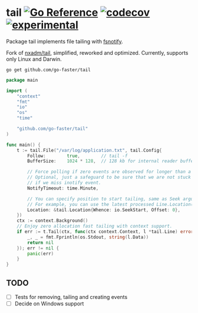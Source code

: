 # tail [![Go Reference](https://img.shields.io/badge/go-pkg-00ADD8)](https://pkg.go.dev/github.com/go-faster/tail#section-documentation) [![codecov](https://img.shields.io/codecov/c/github/go-faster/tail?label=cover)](https://codecov.io/gh/go-faster/tail) [![experimental](https://img.shields.io/badge/-experimental-blueviolet)](https://go-faster.org/docs/projects/status#experimental)

Package tail implements file tailing with [fsnotify](https://github.com/fsnotify/fsnotify).

Fork of [nxadm/tail](https://github.com/nxadm/tail), simplified, reworked and optimized.
Currently, supports only Linux and Darwin.

```console
go get github.com/go-faster/tail
```

```go
package main

import (
	"context"
	"fmt"
	"io"
	"os"
	"time"

	"github.com/go-faster/tail"
)

func main() {
	t := tail.File("/var/log/application.txt", tail.Config{
		Follow:        true,        // tail -f
		BufferSize:    1024 * 128,  // 128 kb for internal reader buffer

		// Force polling if zero events are observed for longer than a minute.
		// Optional, just a safeguard to be sure that we are not stuck forever
		// if we miss inotify event.
		NotifyTimeout: time.Minute,

		// You can specify position to start tailing, same as Seek arguments.
		// For example, you can use the latest processed Line.Location() value.
		Location: &tail.Location{Whence: io.SeekStart, Offset: 0},
	})
	ctx := context.Background()
	// Enjoy zero allocation fast tailing with context support.
	if err := t.Tail(ctx, func(ctx context.Context, l *tail.Line) error {
		_, _ = fmt.Fprintln(os.Stdout, string(l.Data))
		return nil
	}); err != nil {
		panic(err)
	}
}
```

## TODO
- [ ] Tests for removing, tailing and creating events
- [ ] Decide on Windows support
